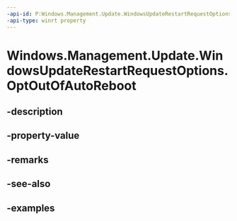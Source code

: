 ```yaml
---
-api-id: P:Windows.Management.Update.WindowsUpdateRestartRequestOptions.OptOutOfAutoReboot
-api-type: winrt property
---
```


# Windows.Management.Update.WindowsUpdateRestartRequestOptions.OptOutOfAutoReboot

<!--
public bool OptOutOfAutoReboot { get; set; }
-->


## -description

## -property-value

## -remarks

## -see-also

## -examples


